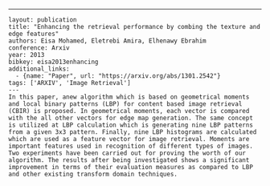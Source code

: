 ---
    layout: publication
    title: "Enhancing the retrieval performance by combing the texture and edge features"
    authors: Eisa Mohamed, Eletrebi Amira, Elhenawy Ebrahim
    conference: Arxiv
    year: 2013
    bibkey: eisa2013enhancing
    additional_links:
      - {name: "Paper", url: "https://arxiv.org/abs/1301.2542"}
    tags: ['ARXIV', 'Image Retrieval']
    ---
    In this paper, anew algorithm which is based on geometrical moments and local binary patterns (LBP) for content based image retrieval (CBIR) is proposed. In geometrical moments, each vector is compared with the all other vectors for edge map generation. The same concept is utilized at LBP calculation which is generating nine LBP patterns from a given 3x3 pattern. Finally, nine LBP histograms are calculated which are used as a feature vector for image retrieval. Moments are important features used in recognition of different types of images. Two experiments have been carried out for proving the worth of our algorithm. The results after being investigated shows a significant improvement in terms of their evaluation measures as compared to LBP and other existing transform domain techniques.